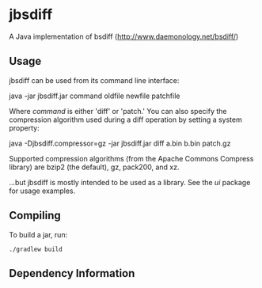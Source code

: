 jbsdiff
=======
A Java implementation of bsdiff (http://www.daemonology.net/bsdiff/)


Usage
-----
jbsdiff can be used from its command line interface:

java -jar jbsdiff.jar command oldfile newfile patchfile

Where *command* is either 'diff' or 'patch.'  You can also specify the
compression algorithm used during a diff operation by setting a system property:

java -Djbsdiff.compressor=gz -jar jbsdiff.jar diff a.bin b.bin patch.gz

Supported compression algorithms (from the Apache Commons Compress library) are
bzip2 (the default), gz, pack200, and xz.

...but jbsdiff is mostly intended to be used as a library.  See the _ui_ package
for usage examples.

Compiling
---------
To build a jar, run:
```
./gradlew build
```

Dependency Information
----------------------
<!--
Available on Maven Central:
```
<dependency>
  <groupId>io.sigpipe</groupId>
  <artifactId>jbsdiff</artifactId>
  <version>1.0</version>
</dependency>
```

Also available at

[![Clojars Project](http://clojars.org/org.jbsdiff/jbsdiff/latest-version.svg)](http://clojars.org/org.jbsdiff/jbsdiff)
-->
